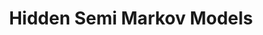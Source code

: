 ---
title: "Hidden Semi Markov Models"

categories: ['']

tags: ['Hidden', 'Semi', 'Markov', 'Models']

arwords: 'نماذج شبه-ماركوف المخفِيَّة'

arexps: []

enwords: ['Hidden Semi Markov Models']

enexps: []

arlexicons: 'ن'

enlexicons: 'H'

authors: ['Ruqayya Roshdy']

translators: ['X']

citations: 'تطبيقات أساسية في المعالجة الآلية للغة العربية'

sources: 'مركز الملك عبدالله بن عبدالعزيز الدولي لخدمة اللغة العربية'

slug: ""
---